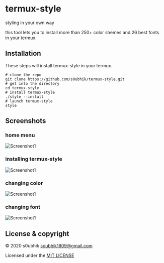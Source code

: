 # termux-style
styling in your own way

this tool lets you to install more than 250+ color shemes and 26 best fonts in your termux.

## Installation
These steps will install termux-style in your termux.
```
# clone the repo
git clone https://github.com/s0ubhik/termux-style.git
# get into the directory
cd termux-style
# install termux-style
./style --install
# launch termux-style
style
```

## Screenshots
### home menu
![Screenshot1](screenshots/style-main.png)
### installing termux-style
![Screenshot1](screenshots/style-install.png)
### changing color
![Screenshot1](screenshots/change-color.png)
### changing font
![Screenshot1](screenshots/change-font.png)

##  License & copyright
© 2020 s0ubhik <soubhik1809@gmail.com>

Licensed under the [MIT LICENSE](LICENSE)
